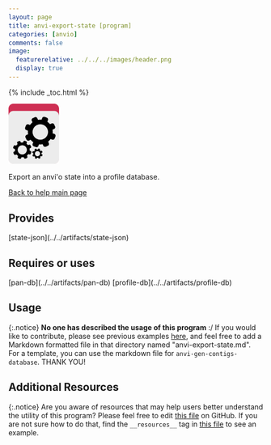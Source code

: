 ```yaml
---
layout: page 
title: anvi-export-state [program]
categories: [anvio]
comments: false
image:
  featurerelative: ../../../images/header.png
  display: true
---
```



{% include _toc.html %}


<img src="../../images/icons/PROGRAM.png" alt="PROGRAM" style="width:100px; border:none" />

Export an anvi&#39;o state into a profile database.

[Back to help main page](../../)

## Provides

<p style="text-align: left" markdown="1"><span class="artifact-p">[state-json](../../artifacts/state-json)</span></p>

## Requires or uses

<p style="text-align: left" markdown="1"><span class="artifact-r">[pan-db](../../artifacts/pan-db)</span> <span class="artifact-r">[profile-db](../../artifacts/profile-db)</span></p>

## Usage


{:.notice}
**No one has described the usage of this program** :/ If you would like to contribute, please see previous examples [here](https://github.com/merenlab/anvio/tree/master/anvio/docs/programs), and feel free to add a Markdown formatted file in that directory named "anvi-export-state.md". For a template, you can use the markdown file for `anvi-gen-contigs-database`. THANK YOU!


## Additional Resources



{:.notice}
Are you aware of resources that may help users better understand the utility of this program? Please feel free to edit [this file](https://github.com/merenlab/anvio/tree/master/bin/anvi-export-state) on GitHub. If you are not sure how to do that, find the `__resources__` tag in [this file](https://github.com/merenlab/anvio/blob/master/bin/anvi-interactive) to see an example.
